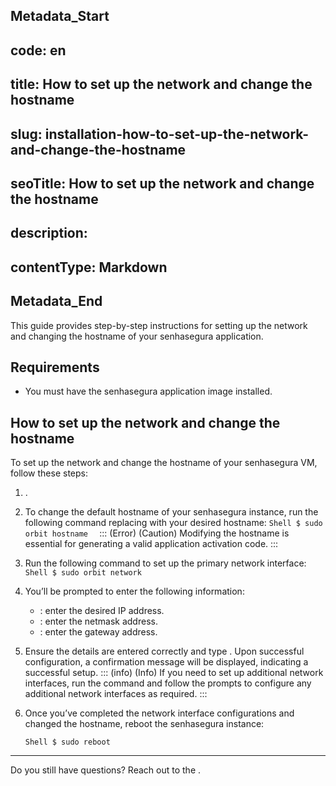 ## Metadata_Start 
## code: en
## title: How to set up the network and change the hostname 
## slug: installation-how-to-set-up-the-network-and-change-the-hostname 
## seoTitle: How to set up the network and change the hostname 
## description:  
## contentType: Markdown 
## Metadata_End
This guide provides step-by-step instructions for setting up the network and changing the hostname of your senhasegura application.

## Requirements

* You must have the senhasegura application image installed.

## How to set up the network and change the hostname

To set up the network and change the hostname of your senhasegura VM, follow these steps:

1. .

1. To change the default hostname of your senhasegura instance, run the following command replacing  with your desired hostname:
    `Shell
    $ sudo orbit hostname 
    `
    ::: (Error) (Caution)
     Modifying the hostname is essential for generating a valid application activation code.
    :::
    
1. Run the following command to set up the primary network interface:
    `Shell
    $ sudo orbit network
    `
1. You’ll be prompted to enter the following information:
    * : enter the desired IP address.
    * : enter the netmask address.
    * : enter the gateway address.

1. Ensure the details are entered correctly and type . Upon successful configuration, a confirmation message will be displayed, indicating a successful setup.
    ::: (info) (Info)
    If you need to set up additional network interfaces, run the command   and follow the prompts to configure any additional network interfaces as required.
    :::

1. Once you’ve completed the network interface configurations and changed the hostname, reboot the senhasegura instance:

    `Shell
    $ sudo reboot
    `

* * *

Do you still have questions? Reach out to the .
